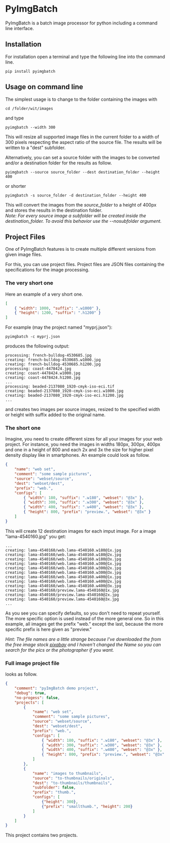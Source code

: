 # PyImgBatch

PyImgBatch is a batch image processor for python including a command line interface.

## Installation
For installation open a terminal and type the following line into the command line.

```
pip install pyimgbatch
```

## Usage on command line

The simplest usage is to change to the folder containing the images with

```
cd /folder/wit/images
```
and type 

```
pyimgbatch --width 300
```
This will resize all supported image files in the current folder to a width of 300 pixels respecting the aspect ratio of the source file. The results will be written to a "dest" subfolder.

Alternatively, you can set a source folder with the images to be converted and/or a destination folder for the results as follow.

```
pyimgbatch --source source_folder --dest destination_folder --height 400
```
or shorter
```
pyimgbatch -s source_folder -d destination_folder --height 400
```
This will convert the images from the *source_folder* to a height of 400px and stores the results in the destination folder.  
*Note: For every source image a subfolder will be created inside the destination_folder. To avoid this behavior use the --nosubfolder argument.*

## Project Files
One of PyImgBatch features is to create multiple different versions from given image files. 

For this, you can use project files. Project files are JSON files containing the specifications for the image processing. 

### The very short one

Here an example of a very short one.

```json
[
    { "width": 1000, "suffix": ".w1000" },
    { "height": 1200, "suffix": ".h1200" }
]
```
For example (may the project named "myprj.json"):
```
pyimgbatch -c myprj.json
```
produces the following output:
```
processing: french-bulldog-4530685.jpg
creating: french-bulldog-4530685.w1000.jpg
creating: french-bulldog-4530685.h1200.jpg
processing: coast-4478424.jpg
creating: coast-4478424.w1000.jpg
creating: coast-4478424.h1200.jpg
...
processing: beaded-2137080_1920-cmyk-iso-eci.tif
creating: beaded-2137080_1920-cmyk-iso-eci.w1000.jpg
creating: beaded-2137080_1920-cmyk-iso-eci.h1200.jpg
...
```
and creates two images per source images, resized to the specified width or height with suffix added to the original name. 

### The short one

Imagine, you need to create different sizes for all your images for your web project. For instance, you need the images in widths 180px, 300px, 400px and one in a height of 800 and each 2x and 3x the size for higher pixel density display like in smartphones.
An example could look as follow.

```JSON
{
    "name": "web set",
    "comment": "some sample pictures",
    "source": "webset/source",
    "dest": "webset/dest",
    "prefix": "web.",
    "configs": [
        { "width": 180, "suffix": ".w180", "webset": "@3x" },
        { "width": 300, "suffix": ".w300", "webset": "@3x" },
        { "width": 400, "suffix": ".w400", "webset": "@3x" },
        { "height": 800, "prefix": "preview.", "webset": "@3x" }
    ]
}
```
This will create 12 destination images for each imput image. For a image "lama-4540160.jpg" you get:

```
...
creating: lama-4540160/web.lama-4540160.w180@1x.jpg
creating: lama-4540160/web.lama-4540160.w180@2x.jpg
creating: lama-4540160/web.lama-4540160.w180@3x.jpg
creating: lama-4540160/web.lama-4540160.w300@1x.jpg
creating: lama-4540160/web.lama-4540160.w300@2x.jpg
creating: lama-4540160/web.lama-4540160.w300@3x.jpg
creating: lama-4540160/web.lama-4540160.w400@1x.jpg
creating: lama-4540160/web.lama-4540160.w400@2x.jpg
creating: lama-4540160/web.lama-4540160.w400@3x.jpg
creating: lama-4540160/preview.lama-4540160@1x.jpg
creating: lama-4540160/preview.lama-4540160@2x.jpg
creating: lama-4540160/preview.lama-4540160@3x.jpg
...
```

As you see you can specify defaults, so you don't need to repeat yourself.
The more specific option is used instead of the more general one. So in this example, all images get the prefix "web." except the last, because the more specific prefix is here given as "preview."

*Hint: The file names are a little strange because I've downloaded the from the free image stock [pixabay](https://pixabay.com) and I haven't changed the Name so you can search for the pics or the photographer if you want.*

### Full image project file

looks as follow.

```JSON
{
    "comment": "pyImgBatch demo project",
    "debug": true,
    "no-progess": false,
    "projects": [
        {
            "name": "web set",
            "comment": "some sample pictures",
            "source": "webset/source",
            "dest": "webset/dest",
            "prefix": "web.",
            "configs": [
                { "width": 180, "suffix": ".w180", "webset": "@3x" },
                { "width": 300, "suffix": ".w300", "webset": "@3x" },
                { "width": 400, "suffix": ".w400", "webset": "@3x" },
                { "height": 800, "prefix": "preview.", "webset": "@3x" }
            ]
        },
        {
            "name": "images to thumbnails",
            "source": "to-thumbnails/originals",
            "dest": "to-thumbnails/thumbnails",
            "subfolder": false,
            "prefix": "thumb.",
            "configs": [
                {"height": 300}, 
                {"prefix": "smallthumb.", "height": 200}
            ]
        }
    ]
}
```

This project contains two projects. 